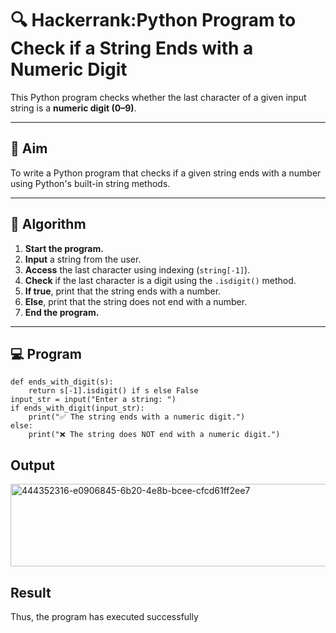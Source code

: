 # 🔍 Hackerrank:Python Program to Check if a String Ends with a Numeric Digit

This Python program checks whether the last character of a given input string is a **numeric digit (0–9)**.

---

## 🎯 Aim

To write a Python program that checks if a given string ends with a number using Python's built-in string methods.

---

## 🧠 Algorithm

1. **Start the program.**
2. **Input** a string from the user.
3. **Access** the last character using indexing (`string[-1]`).
4. **Check** if the last character is a digit using the `.isdigit()` method.
5. **If true**, print that the string ends with a number.
6. **Else**, print that the string does not end with a number.
7. **End the program.**

---

## 💻  Program
```
def ends_with_digit(s):
    return s[-1].isdigit() if s else False 
input_str = input("Enter a string: ")
if ends_with_digit(input_str):
    print("✅ The string ends with a numeric digit.")
else:
    print("❌ The string does NOT end with a numeric digit.")
```

## Output
<img width="518" height="132" alt="444352316-e0906845-6b20-4e8b-bcee-cfcd61ff2ee7" src="https://github.com/user-attachments/assets/6d4aaf9b-f54c-450d-b14e-e8e56e0693de" />

## Result
Thus, the program has executed successfully
